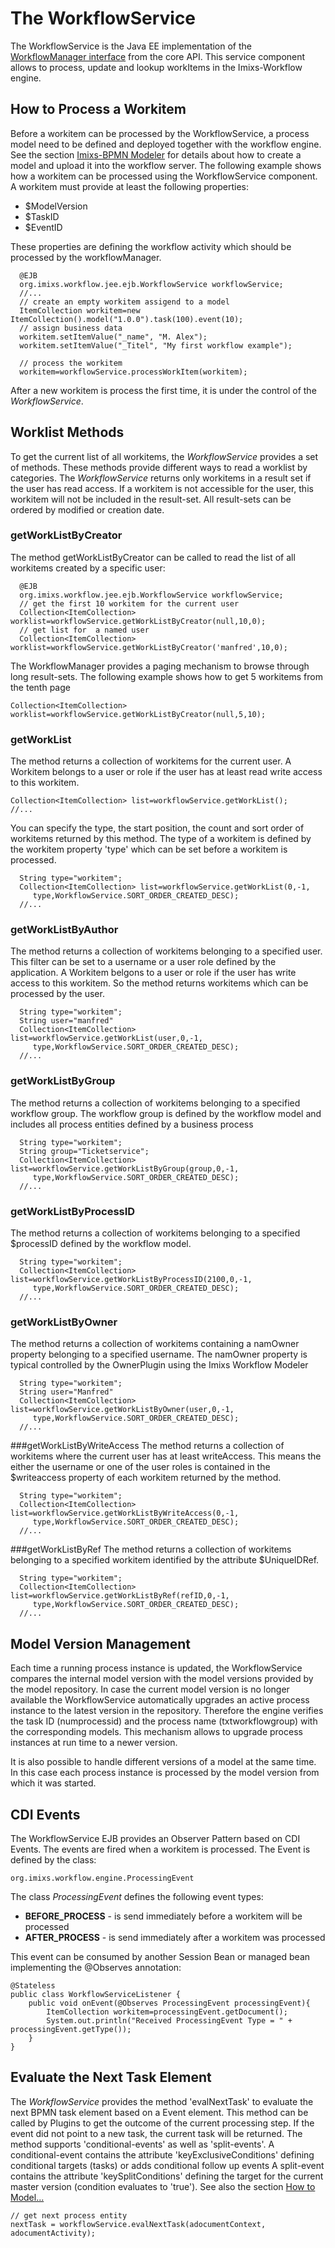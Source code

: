 # The WorkflowService 
The WorkflowService is the Java EE implementation of the [WorkflowManager interface](../core/workflowmanager.html) from the core API. This service component allows to process, update and lookup workItems in the Imixs-Workflow engine. 

## How to Process a Workitem
Before a workitem can be processed by the WorkflowService, a process model need to be defined and deployed together with the workflow engine. See the section [Imixs-BPMN Modeler](../modelling/index.html) for details about  how to create a model and upload it into the workflow server. The following example shows how a workitem can be processed using the WorkflowService component. A workitem must provide at least the following properties:

   * $ModelVersion
   * $TaskID 
   * $EventID 
   
These properties are defining the workflow activity which should be processed by the workflowManager.

	  @EJB
	  org.imixs.workflow.jee.ejb.WorkflowService workflowService;
	  //...
	  // create an empty workitem assigend to a model
	  ItemCollection workitem=new ItemCollection().model("1.0.0").task(100).event(10);
	  // assign business data
	  workitem.setItemValue("_name", "M. Alex");
	  workitem.setItemValue("_Titel", "My first workflow example");
			
	  // process the workitem
	  workitem=workflowService.processWorkItem(workitem);



After a new workitem is process the first time, it is under the control of the _WorkflowService_.

## Worklist Methods

To get the current list of all workitems, the _WorkflowService_ provides a set of methods. These methods provide different ways to read a worklist by categories. The _WorkflowService_ returns only workitems in a result set if the user has read access. If a workitem is not accessible for the user, this workitem will not be included in the result-set.  All result-sets can be ordered by modified or creation date. 


### getWorkListByCreator

The method getWorkListByCreator can be called to read the list of all workitems created by a specific user:
  
	  @EJB
	  org.imixs.workflow.jee.ejb.WorkflowService workflowService;
	  // get the first 10 workitem for the current user
	  Collection<ItemCollection> worklist=workflowService.getWorkListByCreator(null,10,0);
	  // get list for  a named user
	  Collection<ItemCollection> worklist=workflowService.getWorkListByCreator('manfred',10,0);
  
The WorkflowManager provides a paging mechanism to browse through long result-sets. The following example
shows how to get 5 workitems from the tenth page
  
    Collection<ItemCollection> worklist=workflowService.getWorkListByCreator(null,5,10);



### getWorkList
The method returns a collection of workitems for the current user. A Workitem belongs to a user or role if the  user has at least read write access to this workitem. 

    Collection<ItemCollection> list=workflowService.getWorkList();
    //...

You can specify the type, the start position, the count and sort order of workitems returned 
by this method. The type of a workitem is defined by the workitem property 'type' which can be set before a workitem is processed.

	  String type="workitem";
	  Collection<ItemCollection> list=workflowService.getWorkList(0,-1,
	     type,WorkflowService.SORT_ORDER_CREATED_DESC);
	  //...

### getWorkListByAuthor

The method returns a collection of workitems belonging to a specified user. This filter can be set to 
 a username or a user role defined by the application. A Workitem belgons to a user or role if the  user has write access to this workitem. So the method returns workitems which can be 
 processed by the user.  

	  String type="workitem";
	  String user="manfred"
	  Collection<ItemCollection> list=workflowService.getWorkList(user,0,-1,
	     type,WorkflowService.SORT_ORDER_CREATED_DESC);
	  //...


### getWorkListByGroup
The method returns a collection of workitems belonging to a specified workflow group.  The workflow group is defined by the workflow model and includes all process entities defined by 
 a business process 

	  String type="workitem";
	  String group="Ticketservice";
	  Collection<ItemCollection> list=workflowService.getWorkListByGroup(group,0,-1,
	     type,WorkflowService.SORT_ORDER_CREATED_DESC);
	  //...


### getWorkListByProcessID

The method returns a collection of workitems belonging to a specified $processID defined by the workflow model.

	  String type="workitem";
	  Collection<ItemCollection> list=workflowService.getWorkListByProcessID(2100,0,-1,
	     type,WorkflowService.SORT_ORDER_CREATED_DESC);
	  //...


### getWorkListByOwner
The method returns a collection of workitems containing a namOwner property belonging to a specified username.  The namOwner property is typical controlled by the OwnerPlugin using the Imixs Workflow Modeler

	  String type="workitem";
	  String user="Manfred"
	  Collection<ItemCollection> list=workflowService.getWorkListByOwner(user,0,-1,
	     type,WorkflowService.SORT_ORDER_CREATED_DESC);
	  //...
  
###getWorkListByWriteAccess
The method returns a collection of workitems where the current user has at least writeAccess. This means the either the  username or one of the user roles is contained in the $writeaccess property of each workitem returned by the method.
 
	  String type="workitem";
	  Collection<ItemCollection> list=workflowService.getWorkListByWriteAccess(0,-1,
	     type,WorkflowService.SORT_ORDER_CREATED_DESC);
	  //...
  
###getWorkListByRef
The method returns a collection of workitems belonging to a specified workitem identified by the attribute $UniqueIDRef. 

	  String type="workitem";
	  Collection<ItemCollection> list=workflowService.getWorkListByRef(refID,0,-1,
	     type,WorkflowService.SORT_ORDER_CREATED_DESC);
	  //...
  
## Model Version Management 
Each time a running process instance is updated, the WorkflowService compares  the internal model version with the model versions provided by the model repository.  In case the current model version is no longer available the WorkflowService  automatically upgrades an active process instance to the latest version in the   repository. Therefore the engine verifies the task ID (numprocessid) and the process name   (txtworkflowgroup) with the corresponding models. This mechanism allows to upgrade  process instances at run time to a newer version. 
  
It is also possible to handle different versions of a model at the same time.   In this case each process instance is processed by the model version from which  it was started.
  
 
   
## CDI Events

The WorkflowService EJB provides an Observer Pattern based on CDI Events. The events are fired when a workitem is processed.
The Event is defined by the class:

    org.imixs.workflow.engine.ProcessingEvent

The class _ProcessingEvent_ defines the following event types:

 * **BEFORE\_PROCESS** - is send immediately before a workitem will be processed 
 * **AFTER\_PROCESS** - is send immediately after a workitem was processed

This event can be consumed by another Session Bean or managed bean implementing the @Observes annotation: 

	@Stateless
	public class WorkflowServiceListener {
	    public void onEvent(@Observes ProcessingEvent processingEvent){
	        ItemCollection workitem=processingEvent.getDocument();
	        System.out.println("Received ProcessingEvent Type = " + processingEvent.getType());
    	}
	}
 
## Evaluate the Next Task Element

The _WorkflowService_ provides the method 'evalNextTask' to evaluate the next BPMN task element based on a Event element. This method can be called by Plugins to get the outcome of the current processing step. If the event did not point to a new task, the current task will be returned.
The method supports 'conditional-events' as well as 'split-events'.  A conditional-event contains the attribute 'keyExclusiveConditions' defining conditional targets (tasks) or adds conditional follow up events
 A split-event contains the attribute 'keySplitConditions' defining the target for the current master version (condition evaluates to 'true'). See also the section [How to Model...](../modelling/howto.html)
 
 
	// get next process entity
	nextTask = workflowService.evalNextTask(adocumentContext, adocumentActivity);
